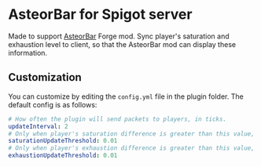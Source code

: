 # AsteorBar for Spigot server

Made to support [AsteorBar](https://github.com/afoxxvi/AsteorBar) Forge mod. Sync player's saturation and exhaustion level to client, so that the AsteorBar mod can display these
information.

## Customization
You can customize by editing the `config.yml` file in the plugin folder. The default config is as follows:
```yaml
# How often the plugin will send packets to players, in ticks.
updateInterval: 2
# Only when player's saturation difference is greater than this value, the plugin will send a packet to the player.
saturationUpdateThreshold: 0.01
# Only when player's exhaustion difference is greater than this value, the plugin will send a packet to the player.
exhaustionUpdateThreshold: 0.01
```
